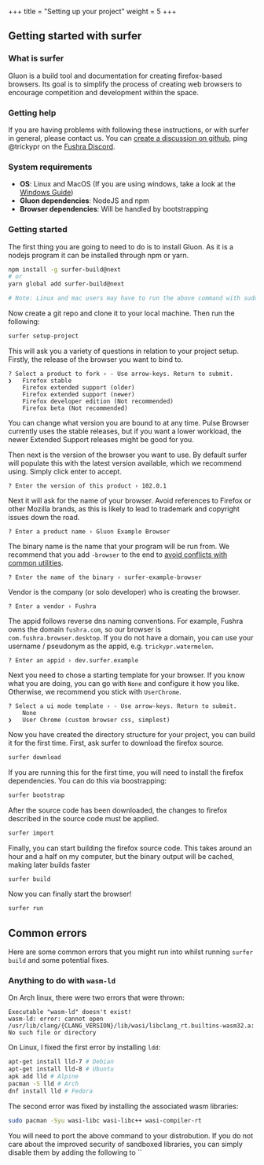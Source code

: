 +++
title = "Setting up your project"
weight = 5
+++

## Getting started with surfer

### What is surfer

Gluon is a build tool and documentation for creating firefox-based browsers. Its goal is to simplify the process of creating web browsers to encourage competition and development within the space.

### Getting help

If you are having problems with following these instructions, or with surfer in general, please contact us. You can [create a discussion on github](https://github.com/zen-browser/surfer/discussions/new), ping @trickypr on the [Fushra Discord](https://discord.gg/xNkretH7sD).

### System requirements

- **OS**: Linux and MacOS (If you are using windows, take a look at the [Windows Guide](../windows/))
- **Gluon dependencies**: NodeJS and npm
- **Browser dependencies**: Will be handled by bootstrapping

### Getting started

The first thing you are going to need to do is to install Gluon. As it is a nodejs program it can be installed through npm or yarn.

```sh
npm install -g surfer-build@next
# or
yarn global add surfer-build@next

# Note: Linux and mac users may have to run the above command with sudo
```

Now create a git repo and clone it to your local machine. Then run the following:

```sh
surfer setup-project
```

This will ask you a variety of questions in relation to your project setup. Firstly, the release of the browser you want to bind to.

```
? Select a product to fork › - Use arrow-keys. Return to submit.
❯   Firefox stable
    Firefox extended support (older)
    Firefox extended support (newer)
    Firefox developer edition (Not recommended)
    Firefox beta (Not recommended)
```

You can change what version you are bound to at any time. Pulse Browser currently uses the stable releases, but if you want a lower workload, the newer Extended Support releases might be good for you.

Then next is the version of the browser you want to use. By default surfer will populate this with the latest version available, which we recommend using. Simply click enter to accept.

```
? Enter the version of this product › 102.0.1
```

Next it will ask for the name of your browser. Avoid references to Firefox or other Mozilla brands, as this is likely to lead to trademark and copyright issues down the road.

```
? Enter a product name › Gluon Example Browser
```

The binary name is the name that your program will be run from. We recommend that you add `-browser` to the end to [avoid conflicts with common utilities](https://github.com/dothq/browser/issues/604).

```
? Enter the name of the binary › surfer-example-browser
```

Vendor is the company (or solo developer) who is creating the browser.

```
? Enter a vendor › Fushra
```

The appid follows reverse dns naming conventions. For example, Fushra owns the domain `fushra.com`, so our browser is `com.fushra.browser.desktop`. If you do not have a domain, you can use your username / pseudonym as the appid, e.g. `trickypr.watermelon`.

```
? Enter an appid › dev.surfer.example
```

Next you need to chose a starting template for your browser. If you know what you are doing, you can go with `None` and configure it how you like. Otherwise, we recommend you stick with `UserChrome`.

```
? Select a ui mode template › - Use arrow-keys. Return to submit.
    None
❯   User Chrome (custom browser css, simplest)
```

Now you have created the directory structure for your project, you can build it for the first time. First, ask surfer to download the firefox source.

```sh
surfer download
```

If you are running this for the first time, you will need to install the firefox dependencies. You can do this via boostrapping:

```sh
surfer bootstrap
```

After the source code has been downloaded, the changes to firefox described in the source code must be applied.

```sh
surfer import
```

Finally, you can start building the firefox source code. This takes around an hour and a half on my computer, but the binary output will be cached, making later builds faster

```sh
surfer build
```

Now you can finally start the browser!

```sh
surfer run
```

## Common errors

Here are some common errors that you might run into whilst running `surfer build` and some potential fixes.

### Anything to do with `wasm-ld`

On Arch linux, there were two errors that were thrown:

```
Executable "wasm-ld" doesn't exist!
wasm-ld: error: cannot open /usr/lib/clang/{CLANG_VERSION}/lib/wasi/libclang_rt.builtins-wasm32.a: No such file or directory
```

On Linux, I fixed the first error by installing `ldd`:

```sh
apt-get install lld-7 # Debian
apt-get install lld-8 # Ubuntu
apk add lld # Alpine
pacman -S lld # Arch
dnf install lld # Fedora
```

The second error was fixed by installing the associated wasm libraries:

```sh
sudo pacman -Syu wasi-libc wasi-libc++ wasi-compiler-rt
```

You will need to port the above command to your distrobution. If you do not care about the improved security of sandboxed libraries, you can simply disable them by adding the following to ``

